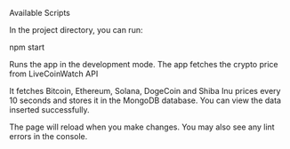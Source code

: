 Available Scripts


In the project directory, you can run:

npm start


Runs the app in the development mode.
The app fetches the crypto price from LiveCoinWatch API

It fetches Bitcoin, Ethereum, Solana, DogeCoin and Shiba Inu prices every 10 seconds and stores it in the MongoDB database.
You can view the data inserted successfully.

The page will reload when you make changes.
You may also see any lint errors in the console.
